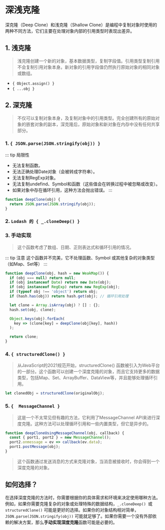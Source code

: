 # 深浅克隆
深克隆（Deep Clone）和浅克隆（Shallow Clone）是编程中复制对象时使用的两种不同方法，它们主要在处理对象内部的引用类型时表现出差异。

## 1. 浅克隆 
> 浅克隆创建一个新的对象，基本数据类型，复制字段值。引用类型复制引用不会复制引用对象本身。新对象的引用字段值仍然执行原始对象的相同对象或数组。
  - `{ Object.assign() }`
  - `{ ...obj }`

## 2. 深克隆
> 不仅可以复制对象本身，及复制对象中的引用类型。完全创建所有的原始对象的嵌套对象的副本，深克隆后，原始对象和新对象在内存中没有任何共享部分。
  ### 1. `{ JSON.parse(JSON.stringify(obj)) }`
  ::: tip 局限性
   - 无法复制函数。
   - 无法正确处理Date对象（会被转成字符串）。
   - 无法复制RegExp对象。
   - 无法复制undefind、Symbol和函数（这些值会在转换过程中被忽略或改变）。
   - 如果对象中存在循环引用，这种方法会抛出错误。
  :::

  ```js
  function deepClone(obj) {
    return JSON.parse(JSON.stringify(obj));
  }
  ```

  ### 2. `Lodash 的 { _.cloneDeep() }`
  ### 3. 手动实现
  > 这个函数考虑了数组、日期、正则表达式和循环引用的情况。

  ::: tip 注意 
  这个函数并不完美，它不处理函数、Symbol 或其他复杂的对象类型（如Map、Set等）
  :::

  ```js
  function deepClone(obj, hash = new WeakMap()) {
    if (obj === null) return null;
    if (obj instanceof Date) return new Date(obj);
    if (obj instanceof RegExp) return new RegExp(obj);
    if (typeof obj !== 'object') return obj;
    if (hash.has(obj)) return hash.get(obj); // 循环引用处理

    let clone = Array.isArray(obj) ? [] : {};
    hash.set(obj, clone);

    Object.keys(obj).forEach(
      key => (clone[key] = deepClone(obj[key], hash))
    );

    return clone;
  }
  ```
  ### 4. `{ structuredClone() }`
  > 从JavaScript的2021规范开始，structuredClone() 函数被引入为Web平台的一部分。这个函数可以创建一个深度克隆的对象，而且它支持更多的数据类型，包括Map、Set、ArrayBuffer、DataView等，并且能够处理循环引用。
  ```js
  let clonedObj = structuredClone(originalObj);
  ```
  ### 5. `{  MessageChannel }`
  > 这是一个不太常见但有趣的方法，它利用了MessageChannel API来进行深度克隆。这种方法可以处理循环引用和一些内置类型，但它是异步的。
  ```js
  function deepCloneUsingMessageChannel(obj, callback) {
    const { port1, port2 } = new MessageChannel();
    port2.onmessage = ev => callback(ev.data);
    port1.postMessage(obj);
  }
  ```
  > 这个函数通过发送消息的方式来克隆对象，当消息被接收时，你会得到一个深度克隆的对象。
  
## 如何选择？

在选择深度克隆的方法时，你需要根据你的具体需求和环境来决定使用哪种方法。例如，如果你需要克隆复杂的对象或处理特殊的数据结构，`_.cloneDeep() `或 `structuredClone()` 可能是更好的选择。如果你的对象结构相对简单，`JSON.parse(JSON.stringify(obj))` 可能就足够了。如果你需要一个没有外部依赖的解决方案，那么**手动实现深度克隆**函数可能是必要的。